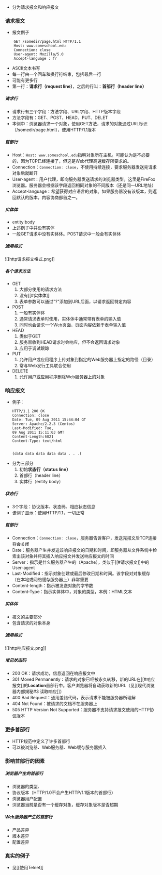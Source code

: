 - 分为请求报文和响应报文

### 请求报文
- 报文例子
```
	GET /somedir/page.html HTTP/1.1
	Host: www.someschool.edu
	Connection: close
	User-agent: Mozilla/5.0
	Accept-language : fr
```
- ASCII文本书写
- 每一行由一个回车和换行符结束，包括最后一行
- 可能有更多行
- 第一行：**请求行（request line）**，之后的行叫：**首部行（header line）**
##### 请求行
- 请求行有三个字段：方法字段、URL字段、HTTP版本字段
- 方法字段有：GET、POST、HEAD、PUT、DELET
- 本例中：浏览器请求一个对象，使用GET方法，请求的对象通过URL标识（/somedir/page.html），使用HTTP/1.1版本

##### 首部行
- Host：`Host: www.someschool.edu`指明对象所在主机。可能认为是不必要的，因为TCP已经连接了，但这是Web代理高速缓存所要求的。
- Connection：`Connection: close`，不使用持续连接，要求服务器发送完请求对象后就断开
- User-agent：用户代理，即向服务器发送请求的浏览器类型。这里是FireFox浏览器。服务器会根据该字段返回相同对象的不同版本（还是同一URL地址）
- Accept-language：希望获得对应语言的对象。如果服务器没有该版本，则返回默认的版本。内容协商部首之一。

##### 实体体
- entity body
- 上述例子中并没有实体
- 一般GET请求中没有实体体。POST请求中一般会有实体体
##### 通用格式
![[http请求报文格式.png]]
##### 各个请求方法
- GET
	1. 大部分使用的请求方法
	2. 没有[[#实体体]]
	3. 表单参数可以通过"?"添加到URL后面，以请求返回特定内容
- POST
	1. 一般有实体体
	2. 通常请求表单时使用，实体体中通常带有表单的输入值
	3. 同时也会请求一个Web页面，页面内容依赖于表单输入值
- HEAD
	1. 类似于GET
	2. 服务器收到HEAD请求时会响应，但不会返回请求对象
	3. 应用于调试跟踪
- PUT
	1. 允许用户或应用程序上传对象到指定的Web服务器上指定的路径（目录）
	2. 常与Web发行工具联合使用
- DELETE
	1. 允许用户或应用程序删除Web服务器上的对象
### 响应报文
- 例子：
	```
	HTTP/1.1 200 OK
	Connection: close
	Date: Tue, 09 Aug 2011 15:44:04 GT
	Server: Apache/2.2.3 (Centos)
	Last-Modified: Tue,
	09 Aug 2011 15:11:03 GMT
	Content-Length:6821
	Content-Type: text/html
	
	
	(data data data data data . . .)
	```
- 分为三部分
	1. 初始**状态行（status line）**
	2. 首部行（header line）
	3. 实体行（entity body）
##### 状态行
- 3个字段：协议版本、状态码、相应状态信息
- 该例子显示：使用HTTP/1.1，一切正常
##### 首部行
- Connection：`Connection: close`，服务器告诉客户，发送完报文后TCP连接将会关闭
- Date：服务器产生并发送该响应报文的日期和时间，即服务器从文件系统中检索出该对象并将其插入响应报文并发送响应报文的时间
- Server：指示是什么服务器产生的（Apache），类似于[[#请求报文]]中的User-agent
- Last-Modified：指示对象创建或最后修改日期和时间。该字段对对象缓存（在本地或网络缓存服务器上）非常重要
- Content-length：指示被发送对象的字节数
- Content-Type：指示实体体中，对象的类型，本例：HTML文本
##### 实体体
- 报文的主要部分
- 包含请求的对象本身
##### 通用格式
![[http响应报文.png]]
##### 常见状态码
- 200 OK：请求成功，信息返回在响应报文中
- 301 Moved Permanently：请求的对象已经被永久转移，新的URL在[[#响应报文]]的**Location**首部行中。客户浏览器将自动获取新的URL（见[[现代浏览器内部揭秘#3 读取响应]]）
- 400 Bad Request：通用差错代码，表示请求不能被服务器所理解
- 404 Not Found：被请求的文档不在服务器上
- 505 HTTP Version Not Supported：服务器不支持请求报文使用的HTTP协议版本

### 更多首部行
- HTTP规范中定义了许多首部行
- 可以被浏览器、Web服务器、Web缓存服务器插入

### 影响首部行的因素
##### 浏览器产生的首部行
- 浏览器的类型、
- 协议版本（HTTP/1.0不会产生HTTP/1.1版本的首部行）
- 浏览器用户配置
- 浏览器当前是否有一个缓存对象，缓存对象版本是否超期
##### Web服务器产生的首部行
- 产品差异
- 版本差异
- 配置差异

### 真实的例子
- 见[[使用Telnet]]